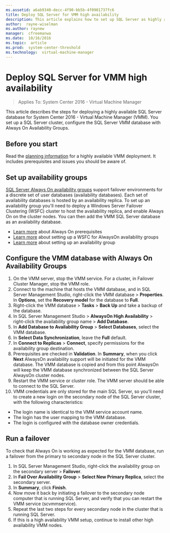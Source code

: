 ```yaml
---
ms.assetid: a6ab9340-decc-4f90-bb5b-4f0901737fc6
title: Deploy SQL Server for VMM high availability
description: This article explains how to set up SQL Server as highly available in a VMM deployment
author:  rayne-wiselman
ms.author: raynew
manager:  cfreemanwa
ms.date:  10/16/2016
ms.topic:  article
ms.prod:  system-center-threshold
ms.technology:  virtual-machine-manager
---
```

# Deploy SQL Server for VMM high availability

>Applies To: System Center 2016 - Virtual Machine Manager

This article describes the steps for deploying a highly available SQL Server database for System Center 2016 - Virtual Machine Manager (VMM). You set up a SQL Server cluster, configure the SQL Server VMM database with Always On Availability Groups.



## Before you start

Read the [planning information](~/vmm/plan-ha-install.md) for a highly available VMM deployment. It includes prerequisites and issues you should be aware of.


## Set up availability groups

[SQL Server Always On availability groups](https://msdn.microsoft.com/en-us/library/ff877884.aspx) support failover environments for a discrete set of user databases (availability databases). Each set of availability databases is hosted by an availability replica. To set up an availability group you'll need to deploy a Windows Server Failover Clustering (WSFC) cluster to host the availability replica, and enable Always On on the cluster nodes. You can then add the VMM SQL Server database as an availability database.

- [Learn more](https://msdn.microsoft.com/en-us/library/ff878487.aspx) about Always On prerequisites
- [Learn more](https://msdn.microsoft.com/en-us/library/ff929171.aspx) about setting up a WSFC for AlwaysOn availability groups
- [Learn more](https://msdn.microsoft.com/en-us/library/ff878265.aspx) about setting up an availability group



## Configure the VMM database with Always On Availability Groups

1. On the VMM server, stop the VMM service. For a cluster, in Failover Cluster Manager, stop the VMM role.
2. Connect to the machine that hosts the VMM database, and in SQL Server Management Studio, right-click the VMM database > **Properties**. In **Options**, set the **Recovery model** for the database to **Full**.
3. Right-click the VMM database > **Tasks** > **Back Up** and take a backup of the database.
5. In SQL Server Management Studio > **AlwaysOn High Availability** > right-click the availability group name > **Add Database**.
6. In **Add Database to Availability Group** > **Select Databases**, select the VMM database.
7. In **Select Data Synchronization**, leave the **Full** default.
8. In **Connect to Replicas** > **Connect**, specify permissions for the availability group destination.
9. Prerequisites are checked in **Validation**. In **Summary**, when you click **Next** AlwaysOn availability support will be initiated for the VMM database. The VMM database is copied and from this point AlwaysOn will keep the VMM database synchronized between the SQL Server AlwaysOn cluster nodes.
10. Restart the VMM service or cluster role. The VMM server should be able to connect to the SQL Server.
11. VMM credentials are only stored for the main SQL Server, so you'll need to create a new login on the secondary node of the SQL Server cluster, with the following characteristics:

-   The login name is identical to the VMM service account name.
-   The login has the user mapping to the VMM database.
-   The login is configured with the database owner credentials.

## Run a failover

To check that Always On is working as expected for the VMM database, run a failover from the primary to secondary node in the SQL Server cluster.

1.  In SQL Server Management Studio, right-click the availability group on the secondary server > **Failover**.
2. In **Fail Over Availability Group** > **Select New Primary Replica**, select the secondary server.
3. In **Summary**, click **Finish**.
4. Now move it back by initiating a failover to the secondary node computer that is running SQL Server, and verify that you can restart the VMM service (scvmmservice).
5. Repeat the last two steps for every secondary node in the cluster that is running SQL Server.
6.  If this is a high availability VMM setup, continue to install other high availability VMM nodes.
